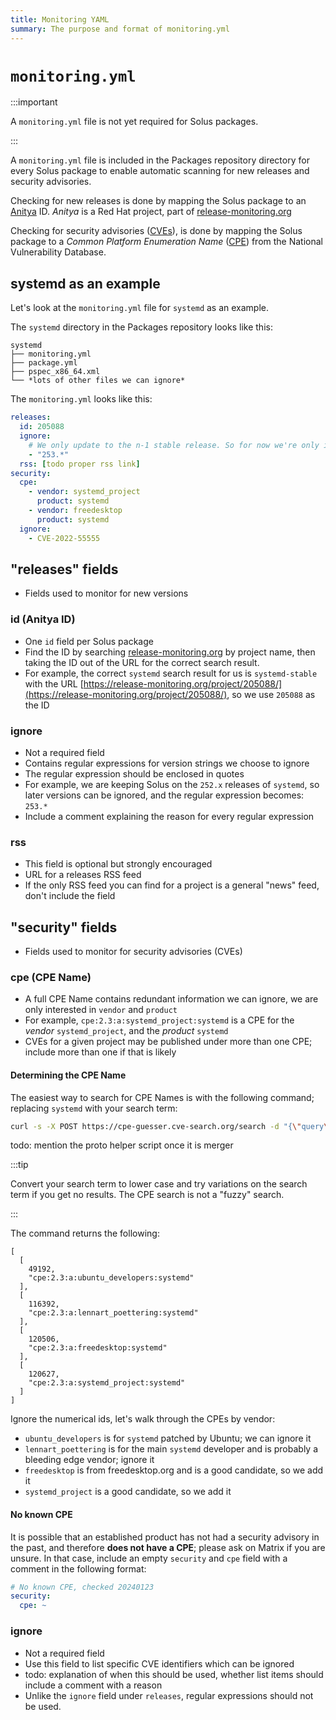 ```yaml
---
title: Monitoring YAML
summary: The purpose and format of monitoring.yml
---
```


# `monitoring.yml`

:::important

A `monitoring.yml` file is not yet required for Solus packages.

:::

A `monitoring.yml` file is included in the Packages repository directory for every Solus package to enable automatic scanning for new releases and security advisories.

Checking for new releases is done by mapping the Solus package to an [Anitya](https://github.com/fedora-infra/anitya) ID. _Anitya_ is a Red Hat project, part of [release-monitoring.org](https://release-monitoring.org/)

Checking for security advisories ([CVEs](https://en.wikipedia.org/wiki/Common_Vulnerabilities_and_Exposures)), is done by mapping the Solus package to a _Common Platform Enumeration Name_ ([CPE](https://nvd.nist.gov/products/cpe)) from the National Vulnerability Database.

## systemd as an example

Let's look at the `monitoring.yml` file for `systemd` as an example.

The `systemd` directory in the Packages repository looks like this:

```text
systemd
├── monitoring.yml
├── package.yml
├── pspec_x86_64.xml
└── *lots of other files we can ignore*
```

The `monitoring.yml` looks like this:

```yaml
releases:
  id: 205088
  ignore:
    # We only update to the n-1 stable release. So for now we're only interested in 252.x updates
    - "253.*"
  rss: [todo proper rss link]
security:
  cpe:
    - vendor: systemd_project
      product: systemd
    - vendor: freedesktop
      product: systemd
  ignore:
    - CVE-2022-55555
```



## "releases" fields

- Fields used to monitor for new versions

### id (Anitya ID)

- One `id` field per Solus package
- Find the ID by searching [release-monitoring.org](https://release-monitoring.org/) by project name, then taking the ID out of the URL for the correct search result.
- For example, the correct `systemd` search result for us is `systemd-stable` with the URL [https://release-monitoring.org/project/205088/](https://release-monitoring.org/project/205088/), so we use `205088` as the ID

### ignore

- Not a required field
- Contains regular expressions for version strings we choose to ignore
- The regular expression should be enclosed in quotes
- For example, we are keeping Solus on the `252.x` releases of `systemd`, so later versions can be ignored, and the regular expression becomes: `253.*`
- Include a comment explaining the reason for every regular expression

### rss

- This field is optional but strongly encouraged
- URL for a releases RSS feed
- If the only RSS feed you can find for a project is a general "news" feed, don't include the field

## "security" fields

- Fields used to monitor for security advisories (CVEs)

### cpe (CPE Name)

- A full CPE Name contains redundant information we can ignore, we are only interested in `vendor` and `product`
- For example, `cpe:2.3:a:systemd_project:systemd` is a CPE for the _vendor_ `systemd_project`, and the _product_ `systemd`
- CVEs for a given project may be published under more than one CPE; include more than one if that is likely

#### Determining the CPE Name

The easiest way to search for CPE Names is with the following command; replacing `systemd` with your search term:

```bash
curl -s -X POST https://cpe-guesser.cve-search.org/search -d "{\"query\": [\"systemd\"]}" | jq .
```

todo: mention the proto helper script once it is merger

:::tip

Convert your search term to lower case and try variations on the search term if you get no results. The CPE search is not a "fuzzy" search.

:::

The command returns the following:

```text
[
  [
    49192,
    "cpe:2.3:a:ubuntu_developers:systemd"
  ],
  [
    116392,
    "cpe:2.3:a:lennart_poettering:systemd"
  ],
  [
    120506,
    "cpe:2.3:a:freedesktop:systemd"
  ],
  [
    120627,
    "cpe:2.3:a:systemd_project:systemd"
  ]
]
```

Ignore the numerical ids, let's walk through the CPEs by vendor:

- `ubuntu_developers` is for `systemd` patched by Ubuntu; we can ignore it
- `lennart_poettering` is for the main `systemd` developer and is probably a bleeding edge vendor; ignore it
- `freedesktop` is from freedesktop.org and is a good candidate, so we add it
- `systemd_project` is a good candidate, so we add it

#### No known CPE

It is possible that an established product has not had a security advisory in the past, and therefore **does not have a CPE**; please ask on Matrix if you are unsure. In that case, include an empty `security` and `cpe`  field with a comment in the following format:

```yaml
# No known CPE, checked 20240123
security:
  cpe: ~
```

### ignore

- Not a required field
- Use this field to list specific CVE identifiers which can be ignored
- todo: explanation of when this should be used, whether list items should include a comment with a reason
- Unlike the `ignore` field under `releases`, regular expressions should not be used.
